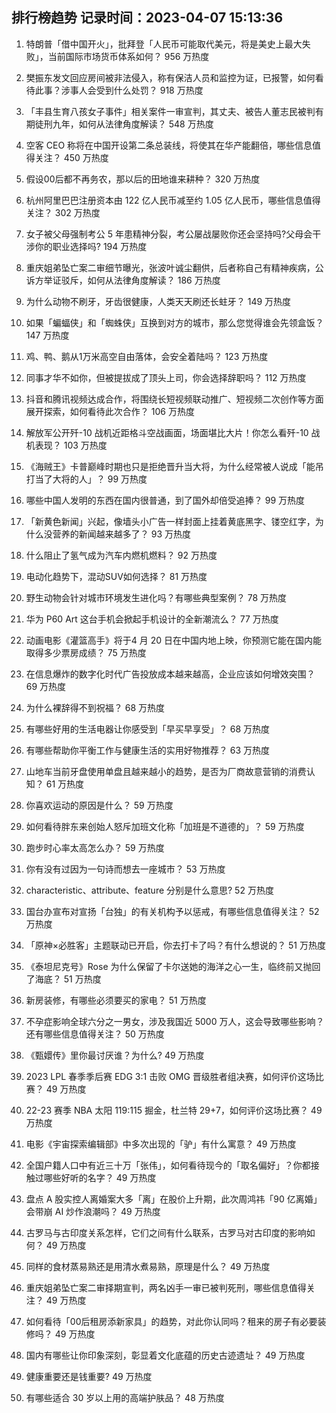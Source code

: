 
## 排行榜趋势 记录时间：2023-04-07 15:13:36
  
  1. 特朗普「借中国开火」，批拜登「人民币可能取代美元，将是美史上最大失败」，当前国际市场货币体系如何？ 956 万热度
    
  2. 樊振东发文回应房间被非法侵入，称有保洁人员和监控为证，已报警，如何看待此事？涉事人会受到什么处罚？ 918 万热度
    
  3. 「丰县生育八孩女子事件」相关案件一审宣判，其丈夫、被告人董志民被判有期徒刑九年，如何从法律角度解读？ 548 万热度
    
  4. 空客 CEO 称将在中国开设第二条总装线，将使其在华产能翻倍，哪些信息值得关注？ 450 万热度
    
  5. 假设00后都不再务农，那以后的田地谁来耕种？ 320 万热度
    
  6. 杭州阿里巴巴注册资本由 122 亿人民币减至约 1.05 亿人民币，哪些信息值得关注？ 302 万热度
    
  7. 女子被父母强制考公 5 年患精神分裂，考公屡战屡败你还会坚持吗?父母会干涉你的职业选择吗? 194 万热度
    
  8. 重庆姐弟坠亡案二审细节曝光，张波叶诚尘翻供，后者称自己有精神疾病，公诉方举证驳斥，如何从法律角度解读？ 186 万热度
    
  9. 为什么动物不刷牙，牙齿很健康，人类天天刷还长蛀牙？ 149 万热度
    
  10. 如果「蝙蝠侠」和「蜘蛛侠」互换到对方的城市，那么您觉得谁会先领盒饭？ 147 万热度
    
  11. 鸡、鸭、鹅从1万米高空自由落体，会安全着陆吗？ 123 万热度
    
  12. 同事才华不如你，但被提拔成了顶头上司，你会选择辞职吗？ 112 万热度
    
  13. 抖音和腾讯视频达成合作，将围绕长短视频联动推广、短视频二次创作等方面展开探索，如何看待此次合作？ 106 万热度
    
  14. 解放军公开歼-10 战机近距格斗空战画面，场面堪比大片！你怎么看歼-10 战机表现？ 103 万热度
    
  15. 《海贼王》卡普巅峰时期也只是拒绝晋升当大将，为什么经常被人说成「能吊打当了大将的人」？ 99 万热度
    
  16. 哪些中国人发明的东西在国内很普通，到了国外却倍受追捧？ 99 万热度
    
  17. 「新黄色新闻」兴起，像墙头小广告一样封面上挂着黄底黑字、镂空红字，为什么没营养的新闻越来越多了？ 93 万热度
    
  18. 什么阻止了氢气成为汽车内燃机燃料？ 92 万热度
    
  19. 电动化趋势下，混动SUV如何选择？ 81 万热度
    
  20. 野生动物会针对城市环境发生进化吗？有哪些典型案例？ 78 万热度
    
  21. 华为 P60 Art 这台手机会掀起手机设计的全新潮流么？ 77 万热度
    
  22. 动画电影《灌篮高手》将于4 月 20 日在中国内地上映，你预测它能在国内能取得多少票房成绩？ 75 万热度
    
  23. 在信息爆炸的数字化时代广告投放成本越来越高，企业应该如何增效突围？ 69 万热度
    
  24. 为什么裸辞得不到祝福？ 68 万热度
    
  25. 有哪些好用的生活电器让你感受到「早买早享受」？ 68 万热度
    
  26. 有哪些帮助你平衡工作与健康生活的实用好物推荐？ 63 万热度
    
  27. 山地车当前牙盘使用单盘且越来越小的趋势，是否为厂商故意营销的消费认知？ 61 万热度
    
  28. 你喜欢运动的原因是什么？ 59 万热度
    
  29. 如何看待胖东来创始人怒斥加班文化称「加班是不道德的」？ 59 万热度
    
  30. 跑步时心率太高怎么办？ 59 万热度
    
  31. 你有没有过因为一句诗而想去一座城市？ 53 万热度
    
  32. characteristic、attribute、feature 分别是什么意思? 52 万热度
    
  33. 国台办宣布对宣扬「台独」的有关机构予以惩戒，有哪些信息值得关注？ 52 万热度
    
  34. 「原神×必胜客」主题联动已开启，你去打卡了吗？有什么想说的？ 51 万热度
    
  35. 《泰坦尼克号》Rose 为什么保留了卡尔送她的海洋之心一生，临终前又抛回了海底？ 51 万热度
    
  36. 新房装修，有哪些必须要买的家电？ 51 万热度
    
  37. 不孕症影响全球六分之一男女，涉及我国近 5000 万人，这会导致哪些影响？还有哪些信息值得关注？ 50 万热度
    
  38. 《甄嬛传》里你最讨厌谁？为什么? 49 万热度
    
  39. 2023 LPL 春季季后赛 EDG 3:1 击败 OMG 晋级胜者组决赛，如何评价这场比赛？ 49 万热度
    
  40. 22-23 赛季 NBA 太阳 119:115 掘金，杜兰特 29+7，如何评价这场比赛？ 49 万热度
    
  41. 电影《宇宙探索编辑部》中多次出现的「驴」有什么寓意？ 49 万热度
    
  42. 全国户籍人口中有近三十万「张伟」，如何看待现今的「取名偏好」？你都接触过哪些好听的名字？ 49 万热度
    
  43. 盘点 A 股实控人离婚案大多「离」在股价上升期，此次周鸿祎「90 亿离婚」会带崩 AI 炒作浪潮吗？ 49 万热度
    
  44. 古罗马与古印度关系怎样，它们之间有什么联系，古罗马对古印度的影响如何？ 49 万热度
    
  45. 同样的食材蒸易熟还是用清水煮易熟，原理是什么？ 49 万热度
    
  46. 重庆姐弟坠亡案二审择期宣判，两名凶手一审已被判死刑，哪些信息值得关注？ 49 万热度
    
  47. 如何看待「00后租房添新家具」的趋势，对此你认同吗？租来的房子有必要装修吗？ 49 万热度
    
  48. 国内有哪些让你印象深刻，彰显着文化底蕴的历史古迹遗址？ 49 万热度
    
  49. 健康重要还是钱重要? 49 万热度
    
  50. 有哪些适合 30 岁以上用的高端护肤品？ 48 万热度
    